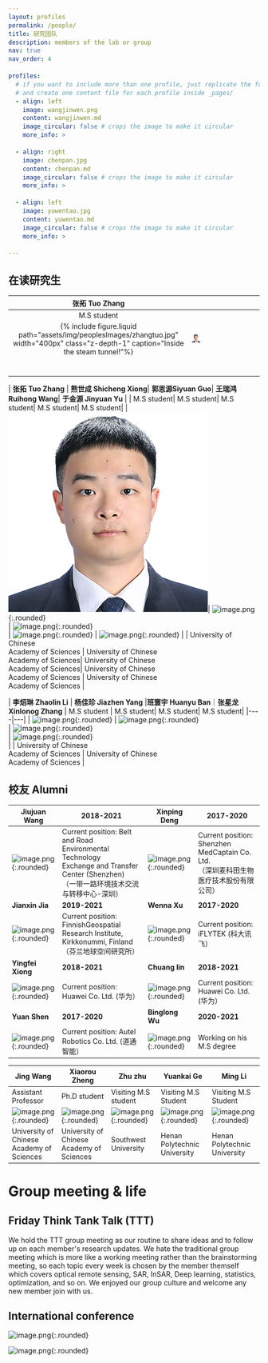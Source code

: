 ```yaml
---
layout: profiles
permalink: /people/
title: 研究团队
description: members of the lab or group
nav: true
nav_order: 4

profiles:
  # if you want to include more than one profile, just replicate the following block
  # and create one content file for each profile inside _pages/
  - align: left
    image: wangjinwen.png
    content: wangjinwen.md
    image_circular: false # crops the image to make it circular
    more_info: >

  - align: right
    image: chenpan.jpg
    content: chenpan.md
    image_circular: false # crops the image to make it circular
    more_info: >
  
  - align: left
    image: yuwentao.jpg
    content: yuwentao.md
    image_circular: false # crops the image to make it circular
    more_info: >

---
```


## 在读研究生
|  **张拓 Tuo Zhang** |   |   |   |   |   |   |   |   |   |
|:---:|:---:|:---:|:---:|:---:|:---:|:---:|:---:|:---:|:---:|
|  M.S student |   |   |   |   |   |   |   |   |   |
| {% include figure.liquid path="assets/img/peoplesImages/zhangtuo.jpg" width="400px" class="z-depth-1" caption="Inside the steam tunnel!"%} | ![image.png](assets/img/peoplesImages/zhangtuo.jpg)  |   |   |   |   |   |   |   |   |
|   |   |   |   |   |   |   |   |   |   |
|   |   |   |   |   |   |   |   |   |   |
|   |   |   |   |   |   |   |   |   |   |
|   |   |   |   |   |   |   |   |   |   |
|   |   |   |   |   |   |   |   |   |   |
|   |   |   |   |   |   |   |   |   |   |
|   |   |   |   |   |   |   |   |   |   |

| **张拓 Tuo Zhang** | **熊世成 Shicheng Xiong**| **郭思源Siyuan Guo**| **王瑞鸿 Ruihong Wang**| **于金源 Jinyuan Yu** |
| M.S student| M.S student| M.S student| M.S student| M.S student|
| ![image.png](assets/img/peoplesImages/zhangtuo.jpg)| ![image.png](/SIAT-GeoScience/assets/XiongShicheng.png){:.rounded}<br /> | ![image.png](/SIAT-GeoScience/assets/ZhangTuo.png){:.rounded}<br /> | ![image.png](/SIAT-GeoScience/assets/WangRuihong.png){:.rounded} | ![image.png](/SIAT-GeoScience/assets/YuJinyuan.png){:.rounded} |
| University of Chinese <br />Academy of Sciences | University of Chinese <br />Academy of Sciences| University of Chinese <br />Academy of Sciences| University of Chinese <br />Academy of Sciences | University of Chinese <br />Academy of Sciences |

| **李炤琳 Zhaolin Li** | **杨佳珍 Jiazhen Yang** |**班寰宇 Huanyu Ban**｜**张星龙 Xinlonog Zhang**
| M.S student | M.S student|  M.S student|  M.S student|
|----|---|
| ![image.png](/SIAT-GeoScience/assets/ZhangWenzhong.png){:.rounded} | ![image.png](/SIAT-GeoScience/assets/LiYinheng.png){:.rounded}<br /> | ![image.png](/SIAT-GeoScience/assets/LiYinheng.png){:.rounded}<br /> | ![image.png](/SIAT-GeoScience/assets/LiYinheng.png){:.rounded}<br /> |
| University of Chinese <br />Academy of Sciences   | University of Chinese <br />Academy of Sciences   | 

## 校友 Alumni

| Jiujuan Wang | 2018-2021 | Xinping Deng | 2017-2020|
| --- | ---- | ---- | --- |
| ![image.png](/SIAT-GeoScience/assets/image-20220317112827-4sj8x7l.png){:.rounded} | Current position: Belt and Road Environmental Technology<br /> Exchange and Transfer Center (Shenzhen) <br />（一带一路环境技术交流与转移中心-深圳）<br /> | ![image.png](/SIAT-GeoScience/assets/image-20220317114711-xcjlj1i.png){:.rounded} | Current position: Shenzhen MedCaptain Co. Ltd.<br />（深圳麦科田生物医疗技术股份有限公司）<br /> |
| **Jianxin Jia** |**2019-2021** | **Wenna Xu** | **2017-2020** |
| ![image.png](/SIAT-GeoScience/assets/image-20220317112706-8quhkf2.png){:.rounded} | Current position: FinnishGeospatial Research Institute,<br />Kirkkonummi, Finland （芬兰地球空间研究所）<br /> | ![image.png](/SIAT-GeoScience/assets/image-20220317114251-yxu8qbd.png){:.rounded} | Current position: iFLYTEK (科大讯飞）                                                    |
| **Yingfei Xiong** | **2018-2021**| **Chuang lin** | **2018-2021** |
| ![image.png](/SIAT-GeoScience/assets/image-20220317114340-i03d42w.png){:.rounded}                                   | Current position: Huawei Co. Ltd. (华为）                                                                                                      | ![image.png](/SIAT-GeoScience/assets/image-20220317154139-hlc62gv.png){:.rounded} | Current position: Huawei Co. Ltd. (华为）                                                |
| **Yuan Shen**                                                                    | **2017-2020**                                                                                                                            | **Binglong Wu**                                | **2020-2021**                                                                      |
| ![image.png](/SIAT-GeoScience/assets/image-20220317165119-ti2wtnt.png){:.rounded}                                                                                       | Current position: Autel Robotics Co. Ltd. (道通智能）                                                                                          | ![image.png](/SIAT-GeoScience/assets/image-20220317151943-62begz8.png){:.rounded} | Working on his M.S degree                                                                |

| **Jing Wang**                                                | **Xiaorou Zheng**                                            | **Zhu zhu**                                                  | **Yuankai Ge**                                               | **Ming Li**                                                  |
| ------------------------------------------------------------ | ------------------------------------------------------------ | ------------------------------------------------------------ | ------------------------------------------------------------ | ------------------------------------------------------------ |
| Assistant Professor                                          | Ph.D student                                                 | Visiting M.S student                                         | Visiting M.S Student                                         | Visiting M.S Student                                         |
| ![image.png](/SIAT-GeoScience/assets/image-20220316215509-qgx6jhr.png){:.rounded} | ![image.png](/SIAT-GeoScience/assets/image-20220317111717-wn0tq67.png){:.rounded}<br /> | ![image.png](/SIAT-GeoScience/assets/image-20220317151038-l4by6lx.png){:.rounded}<br /> | ![image.png](/SIAT-GeoScience/assets/image-20220317151109-qrvadys.png){:.rounded} | ![image.png](/SIAT-GeoScience/assets/image-20220317154052-6f5veat.png){:.rounded} |
| University of Chinese <br />Academy of Sciences<br />        | University of Chinese <br />Academy of Sciences              | Southwest University                                         | Henan <br />Polytechnic University<br />                     | Henan <br />Polytechnic University                           |

# Group meeting & life

## Friday Think Tank Talk (TTT)

We hold the TTT group meeting as our routine to share ideas and to follow up on each member's research updates. We hate the traditional group meeting which is more like a working meeting rather than the brainstorming meeting, so each topic every week is chosen by the member themself which covers optical remote sensing, SAR, InSAR, Deep learning, statistics, optimization, and so on. We enjoyed our group culture and welcome any new member join with us.

## International conference

![image.png](/SIAT-GeoScience/assets/image-20220317150603-adi3j0r.png){:.rounded}

![image.png](/SIAT-GeoScience/assets/image-20220317152832-0wl42ox.png){:.rounded}	


